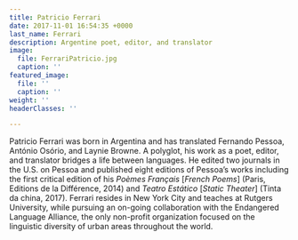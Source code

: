 ```yaml
---
title: Patricio Ferrari
date: 2017-11-01 16:54:35 +0000
last_name: Ferrari
description: Argentine poet, editor, and translator
image:
  file: FerrariPatricio.jpg
  caption: ''
featured_image:
  file: ''
  caption: ''
weight: ''
headerClasses: ''

---
```

Patricio Ferrari was born in Argentina and has translated Fernando Pessoa, António Osório, and Laynie Browne. A polyglot, his work as a poet, editor, and translator bridges a life between languages. He edited two journals in the U.S. on Pessoa and published eight editions of Pessoa’s works including the first critical edition of his _Poèmes Français_ \[_French Poems_\] (Paris, Editions de la Différence, 2014) and _Teatro Estático_ \[_Static Theater_\] (Tinta da china, 2017). Ferrari resides in New York City and teaches at Rutgers University, while pursuing an on-going collaboration with the Endangered Language Alliance, the only non-profit organization focused on the linguistic diversity of urban areas throughout the world.